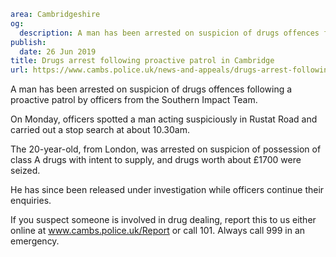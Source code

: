 ```yaml
area: Cambridgeshire
og:
  description: A man has been arrested on suspicion of drugs offences following a proactive patrol by officers from the Southern Impact Team.
publish:
  date: 26 Jun 2019
title: Drugs arrest following proactive patrol in Cambridge
url: https://www.cambs.police.uk/news-and-appeals/drugs-arrest-following-proactive-patrol-in-cambridge
```

A man has been arrested on suspicion of drugs offences following a proactive patrol by officers from the Southern Impact Team.

On Monday, officers spotted a man acting suspiciously in Rustat Road and carried out a stop search at about 10.30am.

The 20-year-old, from London, was arrested on suspicion of possession of class A drugs with intent to supply, and drugs worth about £1700 were seized.

He has since been released under investigation while officers continue their enquiries.

If you suspect someone is involved in drug dealing, report this to us either online at www.cambs.police.uk/Report or call 101. Always call 999 in an emergency.
